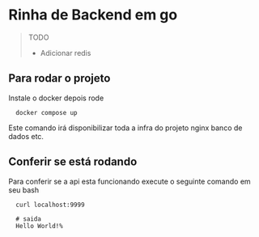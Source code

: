 # Rinha de Backend em go

> TODO
>
> <ul>
>    <li>
>     Adicionar redis
>   </li>
> </ul>

## Para rodar o projeto

<p>
  Instale o docker depois rode
</p>

```shell
  docker compose up
```

<p>
  Este comando irá disponibilizar toda a infra do projeto nginx banco de dados etc.
</p>

## Conferir se está rodando

<p>
  Para conferir se a api esta funcionando execute o seguinte comando em seu bash
</p>

```shell
  curl localhost:9999

  # saida
  Hello World!%
```
